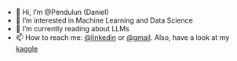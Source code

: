 - 👋 Hi, I’m @Pendulun (Daniel)
- 👀 I’m interested in Machine Learning and Data Science
- 🌱 I’m currently reading about LLMs
- 📫 How to reach me: [@linkedin](https://br.linkedin.com/in/souzacamposdaniel) or [@gmail](danielsouzacampos20@gmail.com). Also, have a look at my [kaggle](https://www.kaggle.com/pendulun/datasets)

<!---
Pendulun/Pendulun is a ✨ special ✨ repository because its `README.md` (this file) appears on your GitHub profile.
You can click the Preview link to take a look at your changes.
--->
